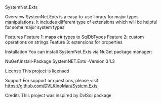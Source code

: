 SystemNet.Exts


Overview
SystemNet.Exts is a easy-to-use library for major types manipulations. It includes different type of extensions which will be helpful for some major system types

Features
Feature 1: maps c# types to SqlDbTypes
Feature 2: custom operations on strings
Feature 3: extensions for properties	

Installation
You can install SystemNet.Exts via NuGet package manager:

NuGet\Install-Package SystemNET.Exts -Version 3.1.3

License
This project is licensed

Support
For support or questions, please visit https://github.com/DVLKinoMan/System.Exts

Credits
This project was inspired by DvlSql package